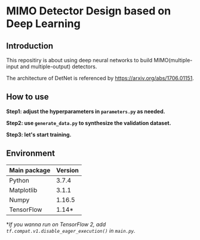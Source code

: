 # MIMO Detector Design based on Deep Learning

## Introduction
This repositiry is about using deep neural networks to build MIMO(multiple-input and multiple-output) detectors.

The architecture of DetNet is referenced by https://arxiv.org/abs/1706.01151.



## How to use
**Step1: adjust the hyperparameters in `parameters.py` as needed.**

**Step2: use `generate_data.py` to synthesize the validation dataset.**

**Step3: let's start training.**



## Environment
Main package|Version
---|---
Python|3.7.4
Matplotlib|3.1.1
Numpy|1.16.5
TensorFlow|1.14*

*_If you wanna run on TensorFlow 2, add `tf.compat.v1.disable_eager_execution()` in `main.py`._
